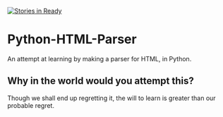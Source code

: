 [![Stories in Ready](https://badge.waffle.io/Heasummn/Python-HTML-Parser.png?label=ready&title=Ready)](https://waffle.io/Heasummn/Python-HTML-Parser)
# Python-HTML-Parser
An attempt at learning by making a parser for HTML, in Python.

## Why in the world would you attempt this?
Though we shall end up regretting it, the will to learn is greater than our probable regret.
